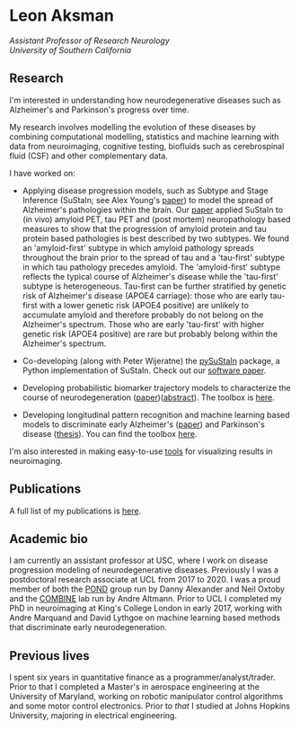 # Leon Aksman
*Assistant Professor of Research Neurology<br/>
University of Southern California* <br/>

## Research

I'm interested in understanding how neurodegenerative diseases such as Alzheimer's and Parkinson's progress over time. 

My research involves modelling the evolution of these diseases by combining computational modelling, statistics and machine learning with data from neuroimaging, cognitive testing, biofluids such as cerebrospinal fluid (CSF) and other complementary data. 

I have worked on:

* Applying disease progression models, such as Subtype and Stage Inference (SuStaIn; see Alex Young's [paper](https://www.nature.com/articles/s41467-018-05892-0)) to model the spread of Alzheimer's pathologies within the brain. Our [paper](https://pubmed.ncbi.nlm.nih.gov/37433038/) applied SuStaIn to (in vivo) amyloid PET, tau PET and (post mortem) neuropathology based measures to show that the progression of amyloid protein and tau protein based pathologies is best described by two subtypes. We found an 'amyloid-first' subtype in which amyloid pathology spreads throughout the brain prior to the spread of tau and a 'tau-first' subtype in which tau pathology precedes amyloid. The 'amyloid-first' subtype reflects the typical course of Alzheimer's disease while the 'tau-first' subtype is heterogeneous. Tau-first can be further stratified by genetic risk of Alzheimer's disease (APOE4 carriage): those who are early tau-first with a lower genetic risk (APOE4 positive) are unlikely to accumulate amyloid and therefore probably do not belong on the Alzheimer's spectrum. Those who are early 'tau-first' with higher genetic risk (APOE4 positive) are rare but probably belong within the Alzheimer's spectrum.

* Co-developing (along with Peter Wijeratne) the [pySuStaIn](https://github.com/ucl-pond/pySuStaIn) package, a Python implementation of SuStaIn. Check out our [software paper](https://pubmed.ncbi.nlm.nih.gov/34926780/).

* Developing probabilistic biomarker trajectory models to characterize the course of neurodegeneration ([paper]( https://doi.org/10.1002/hbm.24682))([abstract](https://files.aievolution.com/hbm1801/abstracts/32082/2254_Aksman.pdf)). The toolbox is [here](https://github.com/LeonAksman/bayes-mtl-traj). 

* Developing longitudinal pattern recognition and machine learning based models to discriminate early Alzheimer's ([paper]( https://doi.org/10.1002/hbm.23317)) and Parkinson's disease ([thesis](https://kclpure.kcl.ac.uk/portal/en/theses/longitudinal-neuroimaging-features-for-discriminating-early-neurodegeneration(ac3aefdc-0cf2-4405-9edd-69e263129bdf).html)). You can find the toolbox [here](https://github.com/LeonAksman/lpr).

I'm also interested in making easy-to-use [tools](https://github.com/LeonAksman/vtkSnap) for visualizing results in neuroimaging.

## Publications

A full list of my publications is [here](https://scholar.google.com/citations?user=2mYcPu8AAAAJ&hl=en). 

## Academic bio

I am currently an assistant professor at USC, where I work on disease progression modeling of neurodegenerative diseases. Previously I was a postdoctoral research associate at UCL from 2017 to 2020. I was a proud member of both the [POND](https://ucl-pond.github.io/) group run by Danny Alexander and Neil Oxtoby and the [COMBINE](http://combine-lab.science/) lab run by Andre Altmann. Prior to UCL I completed my PhD in neuroimaging at King's College London in early 2017, working with Andre Marquand and David Lythgoe on machine learning based methods that discriminate early neurodegeneration. 

## Previous lives

I spent six years in quantitative finance as a programmer/analyst/trader. Prior to that I completed a Master's in aerospace engineering at the University of Maryland, working on robotic manipulator control algorithms and some motor control electronics. Prior to *that* I studied at Johns Hopkins University, majoring in electrical engineering.



